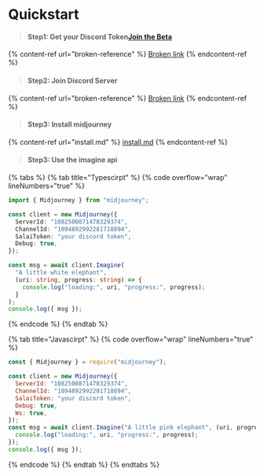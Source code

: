 # Quickstart

> #### **Step1: Get your Discord Token**[Join the Beta](https://discord.com/invite/GavuGHQbV4)

{% content-ref url="broken-reference" %}
[Broken link](broken-reference)
{% endcontent-ref %}

> #### **Step2: Join Discord Server**

{% content-ref url="broken-reference" %}
[Broken link](broken-reference)
{% endcontent-ref %}

> #### **Step3: Install** midjourney

{% content-ref url="install.md" %}
[install.md](install.md)
{% endcontent-ref %}

> #### **Step3:** Use the imagine api

{% tabs %}
{% tab title="Typescirpt" %}
{% code overflow="wrap" lineNumbers="true" %}

```typescript
import { Midjourney } from "midjourney";

const client = new Midjourney({
  ServerId: "1082500871478329374",
  ChannelId: "1094892992281718894",
  SalaiToken: "your discord token",
  Debug: true,
});

const msg = await client.Imagine(
  "A little white elephant",
  (uri: string, progress: string) => {
    console.log("loading:", uri, "progress:", progress);
  }
);
console.log({ msg });
```

{% endcode %}
{% endtab %}

{% tab title="Javascirpt" %}
{% code overflow="wrap" lineNumbers="true" %}

```javascript
const { Midjourney } = require("midjourney");

const client = new Midjourney({
  ServerId: "1082500871478329374",
  ChannelId: "1094892992281718894",
  SalaiToken: "your discord token",
  Debug: true,
  Ws: true,
});
const msg = await client.Imagine("A little pink elephant", (uri, progress) => {
  console.log("loading:", uri, "progress:", progress);
});
console.log({ msg });
```

{% endcode %}
{% endtab %}
{% endtabs %}

